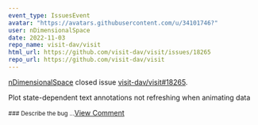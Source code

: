 ```yaml
---
event_type: IssuesEvent
avatar: "https://avatars.githubusercontent.com/u/34101746?"
user: nDimensionalSpace
date: 2022-11-03
repo_name: visit-dav/visit
html_url: https://github.com/visit-dav/visit/issues/18265
repo_url: https://github.com/visit-dav/visit
---
```


<a href='https://github.com/nDimensionalSpace' target='_blank'>nDimensionalSpace</a> closed issue <a href='https://github.com/visit-dav/visit/issues/18265' target='_blank'>visit-dav/visit#18265</a>.

<p>Plot state-dependent text annotations not refreshing when animating data</p><small>### Describe the bug...</small><a href='https://github.com/visit-dav/visit/issues/18265' target='_blank'>View Comment</a>